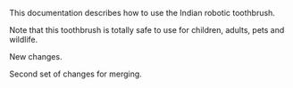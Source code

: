 This documentation describes how to use the Indian robotic toothbrush.


Note that this toothbrush is totally safe to use for children, adults, pets and wildlife. 

New changes. 

Second set of changes for merging.
